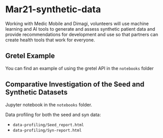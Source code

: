 # Mar21-synthetic-data
Working with Medic Mobile and Dimagi, volunteers will use machine learning and AI tools to generate and assess synthetic patient data and provide recommendations for development and use so that partners can create health tools that work for everyone.


## Gretel Example 

You can find an example of using the gretel API in the `notebooks` folder

## Comparative Investigation of the Seed and Synthetic Datasets

Jupyter notebook in the `notebooks` folder. 

Data profiling for both the seed and syn data: 
- `data-profiling/Seed_report.html`
- `data-profiling/Syn-report.html` 
